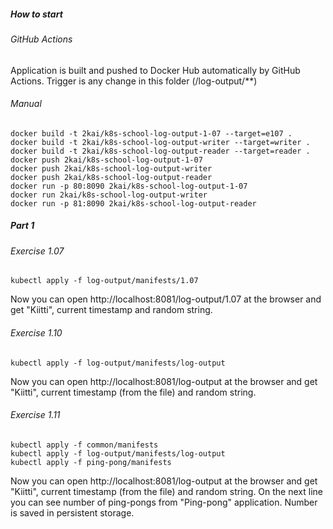 ##### How to start

###### GitHub Actions

Application is built and pushed to Docker Hub automatically by GitHub Actions. Trigger is any change in this folder (/log-output/**)

###### Manual

```shell
docker build -t 2kai/k8s-school-log-output-1-07 --target=e107 .
docker build -t 2kai/k8s-school-log-output-writer --target=writer .
docker build -t 2kai/k8s-school-log-output-reader --target=reader .
docker push 2kai/k8s-school-log-output-1-07
docker push 2kai/k8s-school-log-output-writer
docker push 2kai/k8s-school-log-output-reader
docker run -p 80:8090 2kai/k8s-school-log-output-1-07
docker run 2kai/k8s-school-log-output-writer
docker run -p 81:8090 2kai/k8s-school-log-output-reader
```

##### Part 1

###### Exercise 1.07

```shell
kubectl apply -f log-output/manifests/1.07
```

Now you can open http://localhost:8081/log-output/1.07 at the browser and get "Kiitti", current timestamp and random
string.

###### Exercise 1.10

```shell
kubectl apply -f log-output/manifests/log-output
```

Now you can open http://localhost:8081/log-output at the browser and get "Kiitti", current timestamp (from the file) and
random string.

###### Exercise 1.11

```shell
kubectl apply -f common/manifests
kubectl apply -f log-output/manifests/log-output
kubectl apply -f ping-pong/manifests
```

Now you can open http://localhost:8081/log-output at the browser and get "Kiitti", current timestamp (from the file) and
random string. On the next line you can see number of ping-pongs from "Ping-pong" application. Number is saved in
persistent storage.
